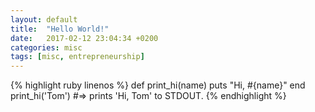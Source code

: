 ```yaml
---
layout: default
title:  "Hello World!"
date:   2017-02-12 23:04:34 +0200
categories: misc
tags: [misc, entrepreneurship]
---
```


{% highlight ruby linenos %}
def print_hi(name)
  puts "Hi, #{name}"
end
print_hi('Tom')
#=> prints 'Hi, Tom' to STDOUT.
{% endhighlight %}
